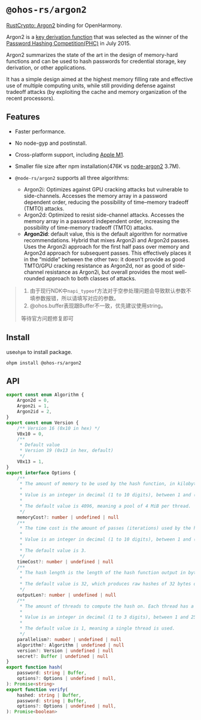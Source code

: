 # `@ohos-rs/argon2`

[RustCrypto: Argon2](https://crates.io/crates/argon2) binding for OpenHarmony.

Argon2 is a [key derivation function](https://en.wikipedia.org/wiki/Key_derivation_function) that was selected as the winner of the [Password Hashing Competition(PHC)](https://password-hashing.net) in July 2015.

Argon2 summarizes the state of the art in the design of memory-hard functions and can be used to hash passwords for credential storage, key derivation, or other applications.

It has a simple design aimed at the highest memory filling rate and effective use of multiple computing units, while still providing defense against tradeoff attacks (by exploiting the cache and memory organization of the recent processors).

## Features

- Faster performance.
- No node-gyp and postinstall.
- Cross-platform support, including [Apple M1](https://www.apple.com/newsroom/2020/11/apple-unleashes-m1/).
- Smaller file size after npm installation(476K vs [node-argon2](https://github.com/ranisalt/node-argon2) 3.7M).
- `@node-rs/argon2` supports all three algorithms:

    - Argon2i: Optimizes against GPU cracking attacks but vulnerable to side-channels.
      Accesses the memory array in a password dependent order, reducing the possibility of time–memory tradeoff (TMTO) attacks.
    - Argon2d: Optimized to resist side-channel attacks.
      Accesses the memory array in a password independent order, increasing the possibility of time-memory tradeoff (TMTO) attacks.
    - **Argon2id**: default value, this is the default algorithm for normative recommendations.
      Hybrid that mixes Argon2i and Argon2d passes.
      Uses the Argon2i approach for the first half pass over memory and Argon2d approach for subsequent passes. This effectively places it in the “middle” between the other two: it doesn’t provide as good TMTO/GPU cracking resistance as Argon2d, nor as good of side-channel resistance as Argon2i, but overall provides the most well-rounded approach to both classes of attacks.

> 1. 由于现行NDK中`napi_typeof`方法对于空参处理问题会导致默认参数不填参数报错，所以请填写对应的参数。
> 2. @ohos.buffer表现跟Buffer不一致，优先建议使用string。
>
> 等待官方问题修复即可

## Install

use`ohpm` to install package.

```shell
ohpm install @ohos-rs/argon2
```

## API

```ts
export const enum Algorithm {
    Argon2d = 0,
    Argon2i = 1,
    Argon2id = 2,
}
export const enum Version {
    /** Version 16 (0x10 in hex) */
    V0x10 = 0,
    /**
     * Default value
     * Version 19 (0x13 in hex, default)
     */
    V0x13 = 1,
}
export interface Options {
    /**
     * The amount of memory to be used by the hash function, in kilobytes. Each thread will have a memory pool of this size. Note that large values for highly concurrent usage will cause starvation and thrashing if your system memory gets full.
     *
     * Value is an integer in decimal (1 to 10 digits), between 1 and (2^32)-1.
     *
     * The default value is 4096, meaning a pool of 4 MiB per thread.
     */
    memoryCost?: number | undefined | null
    /**
     * The time cost is the amount of passes (iterations) used by the hash function. It increases hash strength at the cost of time required to compute.
     *
     * Value is an integer in decimal (1 to 10 digits), between 1 and (2^32)-1.
     *
     * The default value is 3.
     */
    timeCost?: number | undefined | null
    /**
     * The hash length is the length of the hash function output in bytes. Note that the resulting hash is encoded with Base 64, so the digest will be ~1/3 longer.
     *
     * The default value is 32, which produces raw hashes of 32 bytes or digests of 43 characters.
     */
    outputLen?: number | undefined | null
    /**
     * The amount of threads to compute the hash on. Each thread has a memory pool with memoryCost size. Note that changing it also changes the resulting hash.
     *
     * Value is an integer in decimal (1 to 3 digits), between 1 and 255.
     *
     * The default value is 1, meaning a single thread is used.
     */
    parallelism?: number | undefined | null
    algorithm?: Algorithm | undefined | null
    version?: Version | undefined | null
    secret?: Buffer | undefined | null
}
export function hash(
    password: string | Buffer,
    options?: Options | undefined | null,
): Promise<string>
export function verify(
    hashed: string | Buffer,
    password: string | Buffer,
    options?: Options | undefined | null,
): Promise<boolean>
```
